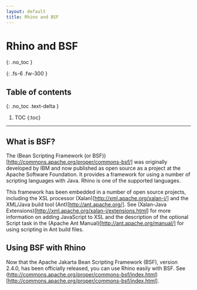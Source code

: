 ```yaml
---
layout: default
title: Rhino and BSF
---
```

# Rhino and BSF
{: .no_toc }

{: .fs-6 .fw-300 }

## Table of contents
{: .no_toc .text-delta }

1. TOC
{:toc}

---
## What is BSF?

The (Bean Scripting Framework (or BSF))[http://commons.apache.org/proper/commons-bsf/] was originally developed by IBM and now published as open source as a project at the Apache Software Foundation. It provides a framework for using a number of scripting languages with Java. Rhino is one of the supported languages.

This framework has been embedded in a number of open source projects, including the XSL processor (Xalan)[http://xml.apache.org/xalan-j/] and the XML/Java build tool (Ant)[http://ant.apache.org/]. See (Xalan-Java Extensions)[http://xml.apache.org/xalan-j/extensions.html] for more information on adding JavaScript to XSL and the description of the optional Script task in the (Apache Ant Manual)[http://ant.apache.org/manual/] for using scripting in Ant build files.

## Using BSF with Rhino

Now that the Apache Jakarta Bean Scripting Framework (BSF), version 2.4.0, has been officially released, you can use Rhino easily with BSF. See (http://commons.apache.org/proper/commons-bsf/index.html)[http://commons.apache.org/proper/commons-bsf/index.html].